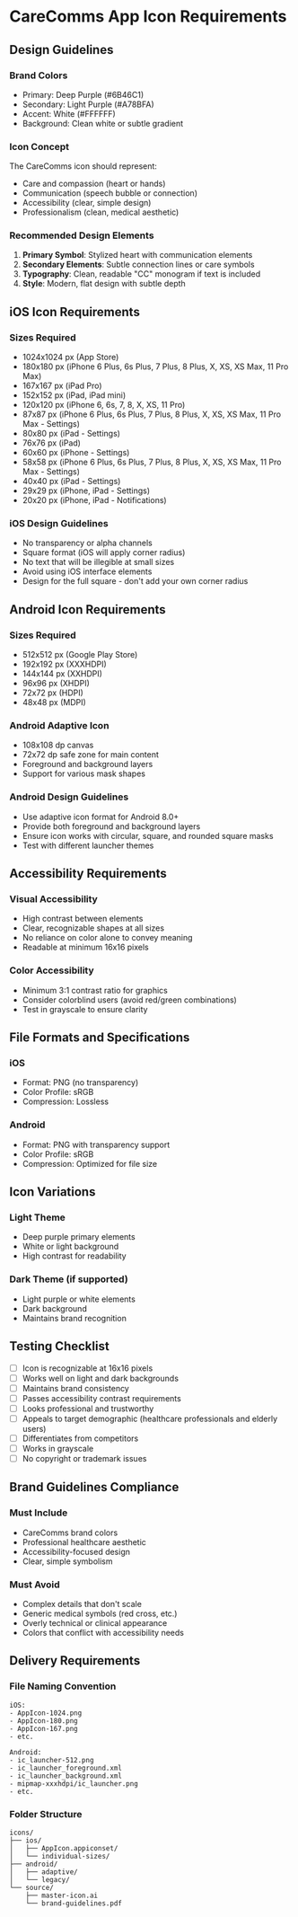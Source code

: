 # CareComms App Icon Requirements

## Design Guidelines

### Brand Colors
- Primary: Deep Purple (#6B46C1)
- Secondary: Light Purple (#A78BFA)
- Accent: White (#FFFFFF)
- Background: Clean white or subtle gradient

### Icon Concept
The CareComms icon should represent:
- Care and compassion (heart or hands)
- Communication (speech bubble or connection)
- Accessibility (clear, simple design)
- Professionalism (clean, medical aesthetic)

### Recommended Design Elements
1. **Primary Symbol**: Stylized heart with communication elements
2. **Secondary Elements**: Subtle connection lines or care symbols
3. **Typography**: Clean, readable "CC" monogram if text is included
4. **Style**: Modern, flat design with subtle depth

## iOS Icon Requirements

### Sizes Required
- 1024x1024 px (App Store)
- 180x180 px (iPhone 6 Plus, 6s Plus, 7 Plus, 8 Plus, X, XS, XS Max, 11 Pro Max)
- 167x167 px (iPad Pro)
- 152x152 px (iPad, iPad mini)
- 120x120 px (iPhone 6, 6s, 7, 8, X, XS, 11 Pro)
- 87x87 px (iPhone 6 Plus, 6s Plus, 7 Plus, 8 Plus, X, XS, XS Max, 11 Pro Max - Settings)
- 80x80 px (iPad - Settings)
- 76x76 px (iPad)
- 60x60 px (iPhone - Settings)
- 58x58 px (iPhone 6 Plus, 6s Plus, 7 Plus, 8 Plus, X, XS, XS Max, 11 Pro Max - Settings)
- 40x40 px (iPad - Settings)
- 29x29 px (iPhone, iPad - Settings)
- 20x20 px (iPhone, iPad - Notifications)

### iOS Design Guidelines
- No transparency or alpha channels
- Square format (iOS will apply corner radius)
- No text that will be illegible at small sizes
- Avoid using iOS interface elements
- Design for the full square - don't add your own corner radius

## Android Icon Requirements

### Sizes Required
- 512x512 px (Google Play Store)
- 192x192 px (XXXHDPI)
- 144x144 px (XXHDPI)
- 96x96 px (XHDPI)
- 72x72 px (HDPI)
- 48x48 px (MDPI)

### Android Adaptive Icon
- 108x108 dp canvas
- 72x72 dp safe zone for main content
- Foreground and background layers
- Support for various mask shapes

### Android Design Guidelines
- Use adaptive icon format for Android 8.0+
- Provide both foreground and background layers
- Ensure icon works with circular, square, and rounded square masks
- Test with different launcher themes

## Accessibility Requirements

### Visual Accessibility
- High contrast between elements
- Clear, recognizable shapes at all sizes
- No reliance on color alone to convey meaning
- Readable at minimum 16x16 pixels

### Color Accessibility
- Minimum 3:1 contrast ratio for graphics
- Consider colorblind users (avoid red/green combinations)
- Test in grayscale to ensure clarity

## File Formats and Specifications

### iOS
- Format: PNG (no transparency)
- Color Profile: sRGB
- Compression: Lossless

### Android
- Format: PNG with transparency support
- Color Profile: sRGB
- Compression: Optimized for file size

## Icon Variations

### Light Theme
- Deep purple primary elements
- White or light background
- High contrast for readability

### Dark Theme (if supported)
- Light purple or white elements
- Dark background
- Maintains brand recognition

## Testing Checklist

- [ ] Icon is recognizable at 16x16 pixels
- [ ] Works well on light and dark backgrounds
- [ ] Maintains brand consistency
- [ ] Passes accessibility contrast requirements
- [ ] Looks professional and trustworthy
- [ ] Appeals to target demographic (healthcare professionals and elderly users)
- [ ] Differentiates from competitors
- [ ] Works in grayscale
- [ ] No copyright or trademark issues

## Brand Guidelines Compliance

### Must Include
- CareComms brand colors
- Professional healthcare aesthetic
- Accessibility-focused design
- Clear, simple symbolism

### Must Avoid
- Complex details that don't scale
- Generic medical symbols (red cross, etc.)
- Overly technical or clinical appearance
- Colors that conflict with accessibility needs

## Delivery Requirements

### File Naming Convention
```
iOS:
- AppIcon-1024.png
- AppIcon-180.png
- AppIcon-167.png
- etc.

Android:
- ic_launcher-512.png
- ic_launcher_foreground.xml
- ic_launcher_background.xml
- mipmap-xxxhdpi/ic_launcher.png
- etc.
```

### Folder Structure
```
icons/
├── ios/
│   ├── AppIcon.appiconset/
│   └── individual-sizes/
├── android/
│   ├── adaptive/
│   └── legacy/
└── source/
    ├── master-icon.ai
    └── brand-guidelines.pdf
```